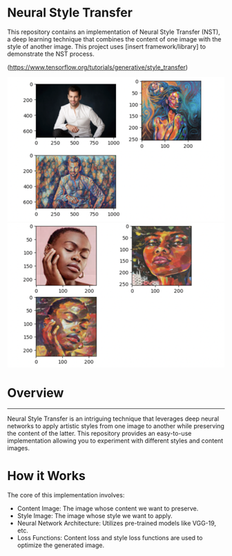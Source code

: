 # Neural Style Transfer
This repository contains an implementation of Neural Style Transfer (NST), a deep learning technique that combines the content of one image with the style of another image. This project uses [insert framework/library] to demonstrate the NST process.

(https://www.tensorflow.org/tutorials/generative/style_transfer)


![Sample Image](https://github.com/RAJGUPTA28/NEURAL-STYLE-TRANSFER/blob/main/Screenshot%202023-11-15%20at%2012.35.26%20PM.png)
![Sample Image](https://github.com/RAJGUPTA28/NEURAL-STYLE-TRANSFER/blob/main/Screenshot%202023-11-15%20at%2012.35.43%20PM.png)

# Overview
------ 


Neural Style Transfer is an intriguing technique that leverages deep neural networks to apply artistic styles from one image to another while preserving the content of the latter. This repository provides an easy-to-use implementation allowing you to experiment with different styles and content images.

# How it Works
The core of this implementation involves:

- Content Image: The image whose content we want to preserve.
- Style Image: The image whose style we want to apply.
- Neural Network Architecture: Utilizes pre-trained models like VGG-19, etc.
- Loss Functions: Content loss and style loss functions are used to optimize the generated image.




